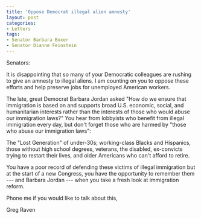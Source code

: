 ```yaml
---
title: 'Oppose Democrat illegal alien amnesty'
layout: post
categories:
- Letters
tags:
- Senator Barbara Boxer
- Senator Dianne Feinstein
---
```


Senators:

It is disappointing that so many of your Democratic colleagues are rushing to give an amnesty to illegal aliens. I am counting on you to oppose these efforts and help preserve jobs for unemployed American workers.  
  
The late, great Democrat Barbara Jordan asked "How do we ensure that immigration is based on and supports broad U.S. economic, social, and humanitarian interests rather than the interests of those who would abuse our immigration laws?" You hear from lobbyists who benefit from illegal immigration every day, but don't forget those who are harmed by "those who abuse our immigration laws":

The "Lost Generation" of under-30s; working-class Blacks and Hispanics, those without high school degrees, veterans, the disabled, ex-convicts trying to restart their lives, and older Americans who can't afford to retire.

You have a poor record of defending these victims of illegal immigration but at the start of a new Congress, you have the opportunity to remember them --- and Barbara Jordan --- when you take a fresh look at immigration reform.

Phone me if you would like to talk about this,

Greg Raven